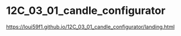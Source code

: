 # 12C_03_01_candle_configurator

https://loui59f1.github.io/12C_03_01_candle_configurator/landing.html

